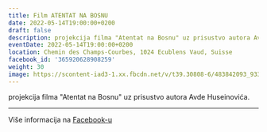 ```yaml
---
title: Film ATENTAT NA BOSNU
date: 2022-05-14T19:00:00+0200
draft: false
description: projekcija filma "Atentat na Bosnu" uz prisustvo autora Avde Huseinovića.
eventDate: 2022-05-14T19:00:00+0200
location: Chemin des Champs-Courbes, 1024 Ecublens Vaud, Suisse
facebook_id: '365920628908259'
weight: 30
image: https://scontent-iad3-1.xx.fbcdn.net/v/t39.30808-6/483842093_9330013443761058_8599832410174975788_n.jpg?_nc_cat=104&ccb=1-7&_nc_sid=9e60e4&_nc_ohc=xeVPOk2sLt0Q7kNvwHMzEJ6&_nc_oc=Adlx-Ct-gotel83CJj4A49N8d4eRz3nikzcIhO_zx92DI6PxOpNWXxMXqsS1OJcltLI&_nc_zt=23&_nc_ht=scontent-iad3-1.xx&edm=ABTKTjYEAAAA&_nc_gid=8y_t977GNBAhW_4Aeuf4kg&oh=00_AfJEKSxFFAGXG-YcUIovinwOhaGV6vWVIYGpMViMgQimDg&oe=6839A053
---
```


projekcija filma "Atentat na Bosnu" uz prisustvo autora Avde Huseinovića.

---

Više informacija na [Facebook-u](https://facebook.com/events/365920628908259)